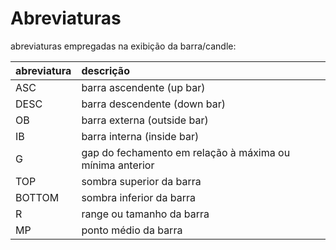 # Abreviaturas  

abreviaturas empregadas na exibição da barra/candle:    

| abreviatura | descrição |
| :----- | :------ |
ASC | barra ascendente (up bar) |
| DESC |  barra descendente (down bar) |
| OB | barra externa (outside bar) |
| IB | barra interna (inside bar) |
| G | gap do fechamento em relação à máxima ou mínima anterior |
| TOP | sombra superior da barra |
| BOTTOM | sombra inferior da barra |
| R | range ou tamanho da barra|
| MP | ponto médio da barra |
